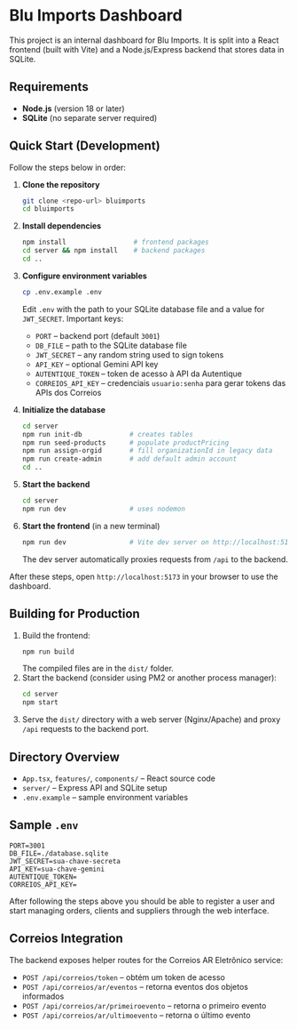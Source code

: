 # Blu Imports Dashboard

This project is an internal dashboard for Blu Imports. It is split into a React frontend (built with Vite) and a Node.js/Express backend that stores data in SQLite.

## Requirements
- **Node.js** (version 18 or later)
- **SQLite** (no separate server required)

## Quick Start (Development)

Follow the steps below in order:

1. **Clone the repository**
   ```bash
   git clone <repo-url> bluimports
   cd bluimports
   ```

2. **Install dependencies**
   ```bash
   npm install                 # frontend packages
   cd server && npm install    # backend packages
   cd ..
   ```

3. **Configure environment variables**
   ```bash
   cp .env.example .env
   ```
   Edit `.env` with the path to your SQLite database file and a value for `JWT_SECRET`.
   Important keys:
   - `PORT` – backend port (default `3001`)
   - `DB_FILE` – path to the SQLite database file
   - `JWT_SECRET` – any random string used to sign tokens
   - `API_KEY` – optional Gemini API key
   - `AUTENTIQUE_TOKEN` – token de acesso à API da Autentique
   - `CORREIOS_API_KEY` – credenciais `usuario:senha` para gerar tokens das APIs dos Correios

4. **Initialize the database**
   ```bash
   cd server
   npm run init-db            # creates tables
   npm run seed-products      # populate productPricing
   npm run assign-orgid       # fill organizationId in legacy data
   npm run create-admin       # add default admin account
   cd ..
   ```

5. **Start the backend**
   ```bash
   cd server
   npm run dev                # uses nodemon
   ```

6. **Start the frontend** (in a new terminal)
   ```bash
   npm run dev                # Vite dev server on http://localhost:5173
   ```
   The dev server automatically proxies requests from `/api` to the backend.

After these steps, open `http://localhost:5173` in your browser to use the dashboard.

## Building for Production
1. Build the frontend:
   ```bash
   npm run build
   ```
   The compiled files are in the `dist/` folder.
2. Start the backend (consider using PM2 or another process manager):
   ```bash
   cd server
   npm start
   ```
3. Serve the `dist/` directory with a web server (Nginx/Apache) and proxy `/api` requests to the backend port.

## Directory Overview
- `App.tsx`, `features/`, `components/` – React source code
- `server/` – Express API and SQLite setup
- `.env.example` – sample environment variables

## Sample `.env`
```env
PORT=3001
DB_FILE=./database.sqlite
JWT_SECRET=sua-chave-secreta
API_KEY=sua-chave-gemini
AUTENTIQUE_TOKEN=
CORREIOS_API_KEY=
```

After following the steps above you should be able to register a user and start managing orders, clients and suppliers through the web interface.

## Correios Integration

The backend exposes helper routes for the Correios AR Eletrônico service:

- `POST /api/correios/token` – obtém um token de acesso
- `POST /api/correios/ar/eventos` – retorna eventos dos objetos informados
- `POST /api/correios/ar/primeiroevento` – retorna o primeiro evento
- `POST /api/correios/ar/ultimoevento` – retorna o último evento
